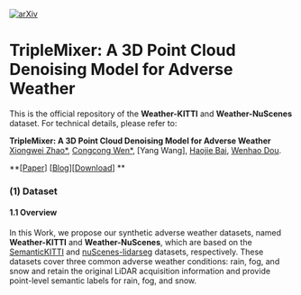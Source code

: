 [![arXiv](https://img.shields.io/badge/arXiv-2009.03137-b31b1b.svg)](https://www.arxiv.org/abs/2408.13802)

# TripleMixer: A 3D Point Cloud Denoising Model for Adverse Weather

This is the official repository of the **Weather-KITTI** and **Weather-NuScenes** dataset. For technical details, please refer to:

**TripleMixer: A 3D Point Cloud Denoising Model for Adverse Weather** <br />
[Xiongwei Zhao*](https://github.com/Grandzxw), [Congcong Wen*](https://scholar.google.com.sg/citations?user=OTBgvCYAAAAJ&hl=zh-CN&oi=ao), [Yang Wang], 
[Haojie Bai](https://www.researchgate.net/profile/Haojie-Bai), [Wenhao Dou](https://scholar.google.com.sg/citations?user=WMyb00gAAAAJ&hl=zh-CN&oi=ao). <br />

**[[Paper](https://www.arxiv.org/abs/2408.13802)] [[Blog]()][[Download]()] ** <br />

### (1) Dataset

#### 1.1 Overview

In this Work, we propose our synthetic adverse weather datasets, named **Weather-KITTI** and **Weather-NuScenes**, which are based on the [SemanticKITTI](https://www.semantic-kitti.org/) and [nuScenes-lidarseg](https://www.nuscenes.org/) datasets, respectively. These datasets cover three common adverse weather conditions: rain, fog, and snow and retain the original LiDAR acquisition information and provide point-level semantic labels for rain, fog, and snow.
